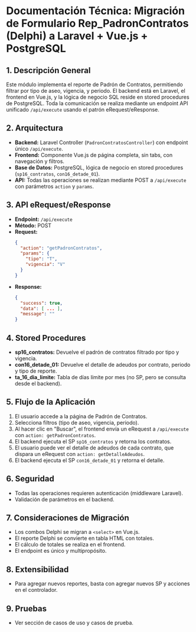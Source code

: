 # Documentación Técnica: Migración de Formulario Rep_PadronContratos (Delphi) a Laravel + Vue.js + PostgreSQL

## 1. Descripción General
Este módulo implementa el reporte de Padrón de Contratos, permitiendo filtrar por tipo de aseo, vigencia, y periodo. El backend está en Laravel, el frontend en Vue.js, y la lógica de negocio SQL reside en stored procedures de PostgreSQL. Toda la comunicación se realiza mediante un endpoint API unificado `/api/execute` usando el patrón eRequest/eResponse.

## 2. Arquitectura
- **Backend:** Laravel Controller (`PadronContratosController`) con endpoint único `/api/execute`.
- **Frontend:** Componente Vue.js de página completa, sin tabs, con navegación y filtros.
- **Base de Datos:** PostgreSQL, lógica de negocio en stored procedures (`sp16_contratos`, `con16_detade_01`).
- **API:** Todas las operaciones se realizan mediante POST a `/api/execute` con parámetros `action` y `params`.

## 3. API eRequest/eResponse
- **Endpoint:** `/api/execute`
- **Método:** POST
- **Request:**
  ```json
  {
    "action": "getPadronContratos",
    "params": {
      "tipo": "T",
      "vigencia": "V"
    }
  }
  ```
- **Response:**
  ```json
  {
    "success": true,
    "data": [ ... ],
    "message": ""
  }
  ```

## 4. Stored Procedures
- **sp16_contratos:** Devuelve el padrón de contratos filtrado por tipo y vigencia.
- **con16_detade_01:** Devuelve el detalle de adeudos por contrato, periodo y tipo de reporte.
- **ta_16_dia_limite:** Tabla de días límite por mes (no SP, pero se consulta desde el backend).

## 5. Flujo de la Aplicación
1. El usuario accede a la página de Padrón de Contratos.
2. Selecciona filtros (tipo de aseo, vigencia, periodo).
3. Al hacer clic en "Buscar", el frontend envía un eRequest a `/api/execute` con `action: getPadronContratos`.
4. El backend ejecuta el SP `sp16_contratos` y retorna los contratos.
5. El usuario puede ver el detalle de adeudos de cada contrato, que dispara un eRequest con `action: getDetalleAdeudos`.
6. El backend ejecuta el SP `con16_detade_01` y retorna el detalle.

## 6. Seguridad
- Todas las operaciones requieren autenticación (middleware Laravel).
- Validación de parámetros en el backend.

## 7. Consideraciones de Migración
- Los combos Delphi se migran a `<select>` en Vue.js.
- El reporte Delphi se convierte en tabla HTML con totales.
- El cálculo de totales se realiza en el frontend.
- El endpoint es único y multipropósito.

## 8. Extensibilidad
- Para agregar nuevos reportes, basta con agregar nuevos SP y acciones en el controlador.

## 9. Pruebas
- Ver sección de casos de uso y casos de prueba.

